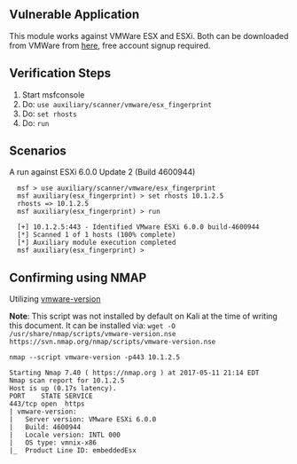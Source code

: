 ## Vulnerable Application

This module works against VMWare ESX and ESXi.  Both can be downloaded from VMWare from [here](https://my.vmware.com/en/web/vmware/evalcenter?p=free-esxi6), free account signup required.

## Verification Steps

  1. Start msfconsole
  2. Do: `use auxiliary/scanner/vmware/esx_fingerprint`
  3. Do: `set rhosts`
  4. Do: `run`

## Scenarios

  A run against ESXi 6.0.0 Update 2 (Build 4600944)

  ```
    msf > use auxiliary/scanner/vmware/esx_fingerprint 
    msf auxiliary(esx_fingerprint) > set rhosts 10.1.2.5
    rhosts => 10.1.2.5
    msf auxiliary(esx_fingerprint) > run
    
    [+] 10.1.2.5:443 - Identified VMware ESXi 6.0.0 build-4600944
    [*] Scanned 1 of 1 hosts (100% complete)
    [*] Auxiliary module execution completed
    msf auxiliary(esx_fingerprint) > 
  ```

## Confirming using NMAP

Utilizing [vmware-version](https://nmap.org/nsedoc/scripts/vmware-version.html)

**Note**: This script was not installed by default on Kali at the time of writing this document.
It can be installed via: `wget -O /usr/share/nmap/scripts/vmware-version.nse https://svn.nmap.org/nmap/scripts/vmware-version.nse`

  ```
nmap --script vmware-version -p443 10.1.2.5

Starting Nmap 7.40 ( https://nmap.org ) at 2017-05-11 21:14 EDT
Nmap scan report for 10.1.2.5
Host is up (0.17s latency).
PORT    STATE SERVICE
443/tcp open  https
| vmware-version: 
|   Server version: VMware ESXi 6.0.0
|   Build: 4600944
|   Locale version: INTL 000
|   OS type: vmnix-x86
|_  Product Line ID: embeddedEsx
  ```
